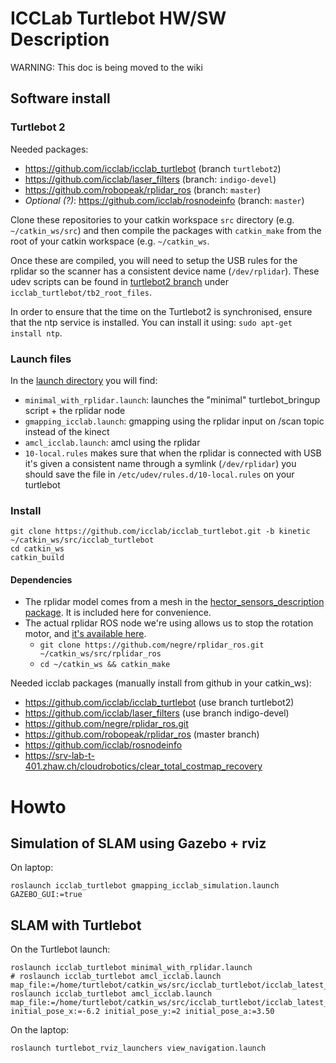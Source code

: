 # ICCLab Turtlebot HW/SW Description

WARNING: This doc is being moved to the wiki

## Software install

### Turtlebot 2

Needed packages:

- https://github.com/icclab/icclab_turtlebot (branch `turtlebot2`)
- https://github.com/icclab/laser_filters (branch: `indigo-devel`)
- https://github.com/robopeak/rplidar_ros (branch: `master`)
- *Optional (?)*: https://github.com/icclab/rosnodeinfo (branch: `master`)

Clone these repositories to your catkin workspace `src` directory (e.g. `~/catkin_ws/src`) and then compile the packages with `catkin_make` from the root of your catkin workspace (e.g. `~/catkin_ws`.

Once these are compiled, you will need to setup the USB rules for the rplidar so the scanner has a consistent device name (`/dev/rplidar`). These udev scripts can be found in [turtlebot2 branch](https://github.com/icclab/icclab_turtlebot/tree/turtlebot2) under `icclab_turtlebot/tb2_root_files`.

In order to ensure that the time on the Turtlebot2 is synchronised, ensure that the ntp service is installed. You can install it using: `sudo apt-get install ntp`.

### Launch files

In the [launch directory](../launch) you will find:

* `minimal_with_rplidar.launch`: launches the "minimal" turtlebot_bringup script + the rplidar node
* `gmapping_icclab.launch`: gmapping using the rplidar input on /scan topic instead of the kinect
* `amcl_icclab.launch`: amcl using the rplidar
* `10-local.rules` makes sure that when the rplidar is connected with 
  USB it's given a consistent name through a symlink (`/dev/rplidar`) you should save the file in
  `/etc/udev/rules.d/10-local.rules` on your turtlebot

### Install

```shell
git clone https://github.com/icclab/icclab_turtlebot.git -b kinetic ~/catkin_ws/src/icclab_turtlebot
cd catkin_ws
catkin_build
```

#### Dependencies

* The rplidar model comes from a mesh in the [hector_sensors_description package](https://wiki.ros.org/hector_sensors_description). It is included here for convenience.
* The actual rplidar ROS node we're using allows us to stop the rotation motor, and [it's available here](https://github.com/negre/rplidar_ros.git).
  * `git clone https://github.com/negre/rplidar_ros.git ~/catkin_ws/src/rplidar_ros`
  * `cd ~/catkin_ws && catkin_make`

Needed icclab packages (manually install from github in your catkin_ws):
- https://github.com/icclab/icclab_turtlebot (use branch turtlebot2)
- https://github.com/icclab/laser_filters (use branch indigo-devel)
- https://github.com/negre/rplidar_ros.git
- https://github.com/robopeak/rplidar_ros (master branch)
- https://github.com/icclab/rosnodeinfo
- https://srv-lab-t-401.zhaw.ch/cloudrobotics/clear_total_costmap_recovery

# Howto


## Simulation of SLAM using Gazebo + rviz

On laptop:

```shell
roslaunch icclab_turtlebot gmapping_icclab_simulation.launch GAZEBO_GUI:=true
```

## SLAM with Turtlebot

On the Turtlebot launch:

```shell
roslaunch icclab_turtlebot minimal_with_rplidar.launch
# roslaunch icclab_turtlebot amcl_icclab.launch map_file:=/home/turtlebot/catkin_ws/src/icclab_turtlebot/icclab_latest_map.yaml
roslaunch icclab_turtlebot amcl_icclab.launch map_file:=/home/turtlebot/catkin_ws/src/icclab_turtlebot/icclab_latest_map.yaml initial_pose_x:=-6.2 initial_pose_y:=2 initial_pose_a:=3.50
```

On the laptop:

```shell
roslaunch turtlebot_rviz_launchers view_navigation.launch
```
